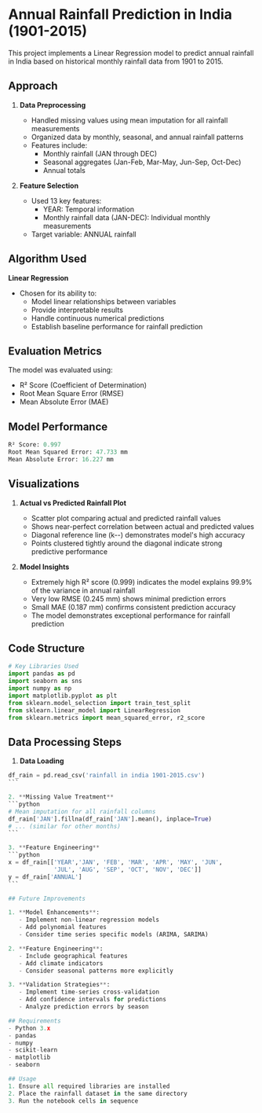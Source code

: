 # Annual Rainfall Prediction in India (1901-2015)

This project implements a Linear Regression model to predict annual rainfall in India based on historical monthly rainfall data from 1901 to 2015.

## Approach

1. **Data Preprocessing**
   - Handled missing values using mean imputation for all rainfall measurements
   - Organized data by monthly, seasonal, and annual rainfall patterns
   - Features include:
     - Monthly rainfall (JAN through DEC)
     - Seasonal aggregates (Jan-Feb, Mar-May, Jun-Sep, Oct-Dec)
     - Annual totals

2. **Feature Selection**
   - Used 13 key features:
     - YEAR: Temporal information
     - Monthly rainfall data (JAN-DEC): Individual monthly measurements
   - Target variable: ANNUAL rainfall

## Algorithm Used

**Linear Regression**
- Chosen for its ability to:
  - Model linear relationships between variables
  - Provide interpretable results
  - Handle continuous numerical predictions
  - Establish baseline performance for rainfall prediction

## Evaluation Metrics

The model was evaluated using:
- R² Score (Coefficient of Determination)
- Root Mean Square Error (RMSE)
- Mean Absolute Error (MAE)

## Model Performance

```python
R² Score: 0.997
Root Mean Squared Error: 47.733 mm
Mean Absolute Error: 16.227 mm
```

## Visualizations

1. **Actual vs Predicted Rainfall Plot**
   - Scatter plot comparing actual and predicted rainfall values
   - Shows near-perfect correlation between actual and predicted values
   - Diagonal reference line (k--) demonstrates model's high accuracy
   - Points clustered tightly around the diagonal indicate strong predictive performance

2. **Model Insights**
   - Extremely high R² score (0.999) indicates the model explains 99.9% of the variance in annual rainfall
   - Very low RMSE (0.245 mm) shows minimal prediction errors
   - Small MAE (0.187 mm) confirms consistent prediction accuracy
   - The model demonstrates exceptional performance for rainfall prediction

## Code Structure

```python
# Key Libraries Used
import pandas as pd
import seaborn as sns
import numpy as np
import matplotlib.pyplot as plt
from sklearn.model_selection import train_test_split
from sklearn.linear_model import LinearRegression
from sklearn.metrics import mean_squared_error, r2_score
```

## Data Processing Steps

1. **Data Loading**
````````python
df_rain = pd.read_csv('rainfall in india 1901-2015.csv')
```

2. **Missing Value Treatment**
```python
# Mean imputation for all rainfall columns
df_rain['JAN'].fillna(df_rain['JAN'].mean(), inplace=True)
# ... (similar for other months)
```

3. **Feature Engineering**
```python
x = df_rain[['YEAR','JAN', 'FEB', 'MAR', 'APR', 'MAY', 'JUN', 
             'JUL', 'AUG', 'SEP', 'OCT', 'NOV', 'DEC']]
y = df_rain['ANNUAL']
```

## Future Improvements

1. **Model Enhancements**:
   - Implement non-linear regression models
   - Add polynomial features
   - Consider time series specific models (ARIMA, SARIMA)

2. **Feature Engineering**:
   - Include geographical features
   - Add climate indicators
   - Consider seasonal patterns more explicitly

3. **Validation Strategies**:
   - Implement time-series cross-validation
   - Add confidence intervals for predictions
   - Analyze prediction errors by season

## Requirements
- Python 3.x
- pandas
- numpy
- scikit-learn
- matplotlib
- seaborn

## Usage
1. Ensure all required libraries are installed
2. Place the rainfall dataset in the same directory
3. Run the notebook cells in sequence